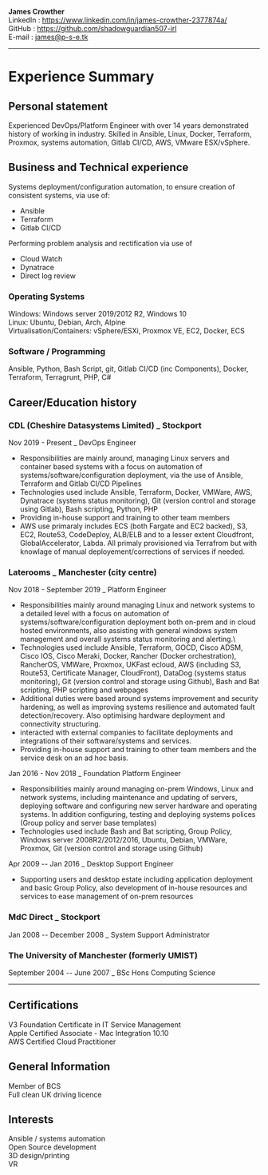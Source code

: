 **James Crowther**\
LinkedIn : <https://www.linkedin.com/in/james-crowther-2377874a/>\
GitHub : <https://github.com/shadowguardian507-irl>\
E-mail : <james@p-s-e.tk>

------------------------------------------------------------------------

# Experience Summary

## Personal statement

Experienced DevOps/Platform Engineer with over 14 years demonstrated
history of working in industry. Skilled in Ansible, Linux, Docker,
Terraform, Proxmox, systems automation, Gitlab CI/CD, AWS, VMware
ESX/vSphere.

## Business and Technical experience

Systems deployment/configuration automation, to ensure creation of
consistent systems, via use of:

-   Ansible
-   Terraform
-   Gitlab CI/CD

Performing problem analysis and rectification via use of

-   Cloud Watch
-   Dynatrace
-   Direct log review

### Operating Systems

Windows: Windows server 2019/2012 R2, Windows 10\
Linux: Ubuntu, Debian, Arch, Alpine\
Virtualisation/Containers: vSphere/ESXi, Proxmox VE, EC2, Docker, ECS

### Software / Programming

Ansible, Python, Bash Script, git, Gitlab CI/CD (inc Components),
Docker, Terraform, Terragrunt, PHP, C#



## Career/Education history

### CDL (Cheshire Datasystems Limited) \_ Stockport

Nov 2019 - Present \_ DevOps Engineer

-   Responsibilities are mainly around, managing Linux servers and
    container based systems with a focus on automation of
    systems/software/configuration deployment, via the use of Ansible,
    Terraform and Gitlab CI/CD Pipelines
-   Technologies used include Ansible, Terraform, Docker, VMWare, AWS,
    Dynatrace (systems status monitoring), Git (version control and
    storage using Gitlab), Bash scripting, Python, PHP
-   Providing in-house support and training to other team members
-   AWS use primaraly includes ECS (both Fargate and EC2 backed), S3,
    EC2, Route53, CodeDeploy, ALB/ELB and to a lesser extent Cloudfront,
    GlobalAccelerator, Labda. All primaly provisioned via Terrafrom but
    with knowlage of manual deployement/corrections of services if
    needed.

### Laterooms \_ Manchester (city centre)

Nov 2018 - September 2019 \_ Platform Engineer

-   Responsibilities mainly around managing Linux and network systems to
    a detailed level with a focus on automation of
    systems/software/configuration deployment both on-prem and in cloud
    hosted environments, also assisting with general windows system
    management and overall systems status monitoring and alerting.\
-   Technologies used include Ansible, Terraform, GOCD, Cisco ADSM,
    Cisco IOS, Cisco Meraki, Docker, Rancher (Docker orchestration),
    RancherOS, VMWare, Proxmox, UKFast ecloud, AWS (including S3,
    Route53, Certificate Manager, CloudFront), DataDog (systems status
    monitoring), Git (version control and storage using Github), Bash
    and Bat scripting, PHP scripting and webpages
-   Additional duties were based around systems improvement and security
    hardening, as well as improving systems resilience and automated
    fault detection/recovery. Also optimising hardware deployment and
    connectivity structuring.
-   interacted with external companies to facilitate deployments and
    integrations of their software/systems and services.
-   Providing in-house support and training to other team members and
    the service desk on an ad hoc basis.



Jan 2016 - Nov 2018 \_ Foundation Platform Engineer

-   Responsibilities mainly around managing on-prem Windows, Linux and
    network systems, including maintenance and updating of servers,
    deploying software and configuring new server hardware and operating
    systems. In addition configuring, testing and deploying systems
    polices (Group policy and server base templates)
-   Technologies used include Bash and Bat scripting, Group Policy,
    Windows server 2008R2/2012/2016, Ubuntu, Debian, VMWare, Proxmox,
    Git (version control and storage using Github)

Apr 2009 -- Jan 2016 \_ Desktop Support Engineer

-   Supporting users and desktop estate including application deployment
    and basic Group Policy, also development of in-house resources and
    services to ease management of on-prem resources

### MdC Direct \_ Stockport

Jan 2008 -- December 2008 \_ System Support Administrator

### The University of Manchester (formerly UMIST)

September 2004 -- June 2007 \_ BSc Hons Computing Science

------------------------------------------------------------------------

## Certifications

V3 Foundation Certificate in IT Service Management\
Apple Certified Associate - Mac Integration 10.10\
AWS Certified Cloud Practitioner

## General Information

Member of BCS\
Full clean UK driving licence

## Interests

Ansible / systems automation\
Open Source development\
3D design/printing\
VR
